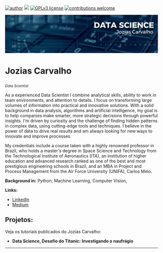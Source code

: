 [![author](https://img.shields.io/badge/author-JoziasCarvalho-red.svg)](https://www.linkedin.com/in/carlosfab) [![](https://img.shields.io/badge/python-3.7+-blue.svg)](https://www.python.org/downloads/release/python-365/) [![GPLv3 license](https://img.shields.io/badge/License-GPLv3-blue.svg)](http://perso.crans.org/besson/LICENSE.html) [![contributions welcome](https://img.shields.io/badge/contributions-welcome-brightgreen.svg?style=flat)](https://github.com/carlosfab/data_science/issues)

<p align="center">
  <img src="https://github.com/JoziasCarvalho/sigmoidal_data_sciencee/blob/main/DATA%20SCIENCE.png?raw=true" >
</p>

# Jozias Carvalho
<sub>*Data Scientist* </sub>

As a experienced Data Scientist I combine analytical skills, ability to work in team environments, and attention to details. I focus on transforming large volumes of information into practical and innovative solutions. With a solid background in data analysis, algorithms and artificial intelligence, my goal is to help companies make smarter, more strategic decisions through powerful insights. I'm driven by curiosity and the challenge of finding hidden patterns in complex data, using cutting-edge tools and techniques. I believe in the power of data to drive real results and am always looking for new ways to innovate and improve processes.

My credentials include a course taken with a highly renowned professor in Brazil, who holds a master's degree in Space Science and Technology from the Technological Institute of Aeronautics (ITA), an institution of higher education and advanced research ranked as one of the best and most prestigious engineering schools in Brazil, and an MBA in Project and Process Management from the Air Force University (UNIFA), Carlos Melo.

**Background in:** Python, Machine Learning, Computer Vision,

**Links:**
* [LinkedIn](https://www.linkedin.com/in/jozias-carvalho/)
* [Medium](https://www.medium.com)


## Projetos:
Veja os tutoriais publicados do Jozias Carvalho:

* **Data Science, Desafio do Titanic: Investigando o naufrágio** 

---
